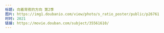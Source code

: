 ```yaml
---
标题: 向着宵夜的方向 第2季
图片: https://img1.doubanio.com/view/photo/s_ratio_poster/public/p2676163228.jpg
时时: 2021
链接: https://movie.douban.com/subject/35561610/
---
```

